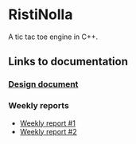# RistiNolla

A tic tac toe engine in C++. 

## Links to documentation
### [Design document](https://github.com/altarchess/RistiNolla/blob/main/Documentation/Design_document.md)

### Weekly reports
* [Weekly report #1](https://github.com/altarchess/RistiNolla/blob/main/Documentation/Weekly_report_1.md)
* [Weekly report #2](https://github.com/altarchess/RistiNolla/blob/main/Documentation/Weekly_report_2.md)

